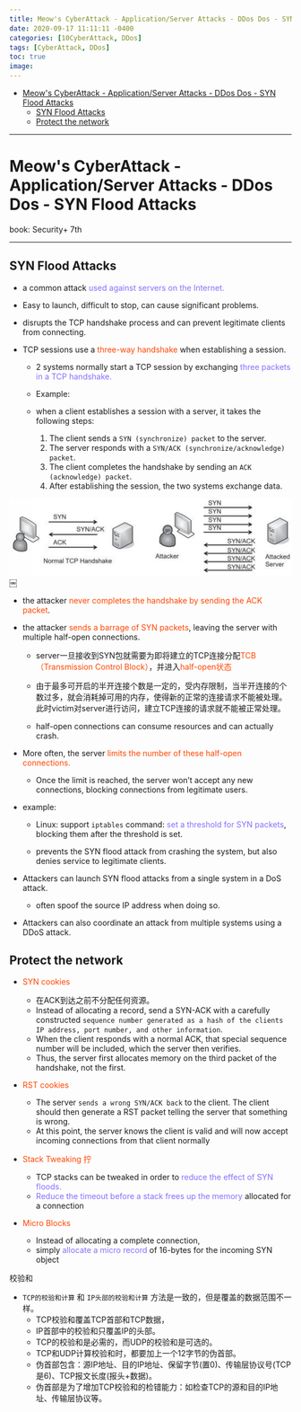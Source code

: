 ```yaml
---
title: Meow's CyberAttack - Application/Server Attacks - DDos Dos - SYN Flood Attacks
date: 2020-09-17 11:11:11 -0400
categories: [10CyberAttack, DDos]
tags: [CyberAttack, DDos]
toc: true
image:
---
```


- [Meow's CyberAttack - Application/Server Attacks - DDos Dos - SYN Flood Attacks](#meows-cyberattack---applicationserver-attacks---ddos-dos---syn-flood-attacks)
  - [SYN Flood Attacks](#syn-flood-attacks)
  - [Protect the network](#protect-the-network)

---

# Meow's CyberAttack - Application/Server Attacks - DDos Dos - SYN Flood Attacks

book: Security+ 7th

---

## SYN Flood Attacks

- a common attack <font color=LightSlateBlue>used against servers on the Internet.</font>

- Easy to launch, difficult to stop, can cause significant problems.

- disrupts the TCP handshake process and can prevent legitimate clients from connecting.

- TCP sessions use a <font color=OrangeRed>three-way handshake</font> when establishing a session.

  - 2 systems normally start a TCP session by exchanging <font color=LightSlateBlue>three packets in a TCP handshake.</font>

  - Example:

  - when a client establishes a session with a server, it takes the following steps:
  	1. The client sends a `SYN (synchronize) packet` to the server.
  	2. The server responds with a `SYN/ACK (synchronize/acknowledge) packet`.
  	3. The client completes the handshake by sending an `ACK (acknowledge) packet`.
  	4. After establishing the session, the two systems exchange data.

![Image5](/assets/img/Image5.jpg)
￼
- the attacker <font color=OrangeRed>never completes the handshake by sending the ACK packet</font>.

- the attacker <font color=OrangeRed>sends a barrage of SYN packets</font>, leaving the server with multiple half-open connections.

  - server一旦接收到SYN包就需要为即将建立的TCP连接分配<font color=OrangeRed>TCB（Transmission Control Block）</font>，并进入<font color=OrangeRed>half-open状态</font>

  - 由于最多可开启的半开连接个数是一定的，受内存限制，当半开连接的个数过多，就会消耗掉可用的内存，使得新的正常的连接请求不能被处理。此时victim对server进行访问，建立TCP连接的请求就不能被正常处理。

  - half-open connections can consume resources and can actually crash.

- More often, the server <font color=OrangeRed>limits the number of these half-open connections.</font>
  - Once the limit is reached, the server won’t accept any new connections, blocking connections from legitimate users.

- example:

  - Linux: support `iptables` command: <font color=LightSlateBlue>set a threshold for SYN packets</font>, blocking them after the threshold is set.

  - prevents the SYN flood attack from crashing the system, but also denies service to legitimate clients.

- Attackers can launch SYN flood attacks from a single system in a DoS attack.
  - often spoof the source IP address when doing so.

- Attackers can also coordinate an attack from multiple systems using a DDoS attack.

## Protect the network

- <font color=OrangeRed>SYN cookies</font>
  - 在ACK到达之前不分配任何资源。
  - Instead of allocating a record, send a SYN-ACK with a carefully constructed `sequence number generated as a hash of the clients IP address, port number, and other information`.
  - When the client responds with a normal ACK, that special sequence number will be included, which the server then verifies.
  - Thus, the server first allocates memory on the third packet of the handshake, not the first.

- <font color=OrangeRed>RST cookies</font>
  - The server `sends a wrong SYN/ACK back` to the client. The client should then generate a RST packet telling the server that something is wrong.
  - At this point, the server knows the client is valid and will now accept incoming connections from that client normally

- <font color=OrangeRed>Stack Tweaking 拧</font>
  - TCP stacks can be tweaked in order to <font color=LightSlateBlue>reduce the effect of SYN floods.</font>
  - <font color=LightSlateBlue>Reduce the timeout before a stack frees up the memory</font> allocated for a connection

- <font color=OrangeRed>Micro Blocks</font>
  - Instead of allocating a complete connection,
  - simply <font color=LightSlateBlue>allocate a micro record</font> of 16-bytes for the incoming SYN object

校验和
- `TCP的校验和计算` 和 `IP头部的校验和计算` 方法是一致的，但是覆盖的数据范围不一样。
  - TCP校验和覆盖TCP首部和TCP数据，
  - IP首部中的校验和只覆盖IP的头部。
  - TCP的校验和是必需的，而UDP的校验和是可选的。
  - TCP和UDP计算校验和时，都要加上一个12字节的伪首部。
  - 伪首部包含：源IP地址、目的IP地址、保留字节(置0)、传输层协议号(TCP是6)、TCP报文长度(报头+数据)。
  - 伪首部是为了增加TCP校验和的检错能力：如检查TCP的源和目的IP地址、传输层协议等。
